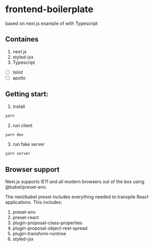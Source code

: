 # frontend-boilerplate

based on next.js example of with Typescript

## Containes
1. next.js
2. styled-jsx
3. Typescript
- [ ] tslint
- [ ] apollo

## Getting start:
1. install
```bash
yarn
```
2. run client
```bash
yarn dev
```
3. run fake server
```bash
yarn server
```

## Browser support

Next.js supports IE11 and all modern browsers out of the box using @babel/preset-env.

The next/babel preset includes everything needed to transpile React applications. This includes:
1. preset-env
2. preset-react
3. plugin-proposal-class-properties
4. plugin-proposal-object-rest-spread
5. plugin-transform-runtime
6. styled-jsx